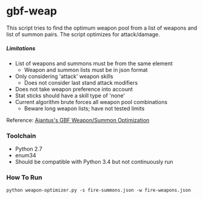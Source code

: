 # gbf-weap
This script tries to find the optimum weapon pool from a list of weapons and
list of summon pairs. The script optimizes for attack/damage.


##### Limitations
* List of weapons and summons must be from the same element
  * Weapon and summon lists must be in json format
* Only considering 'attack' weapon skills
  * Does not consider last stand attack modifiers
* Does not take weapon preference into account
* Stat sticks should have a skill type of 'none'
* Current algorithm brute forces all weapon pool combinations
  * Beware long weapon lists; have not tested limits

Reference:
[Ajantus's GBF Weapon/Summon Optimization](http://gbf-english.proboards.com/thread/595/#6)


### Toolchain
* Python 2.7
* enum34
* Should be compatible with Python 3.4 but not continuously run

### How To Run
`python weapon-optimizer.py -s fire-summons.json -w fire-weapons.json`
